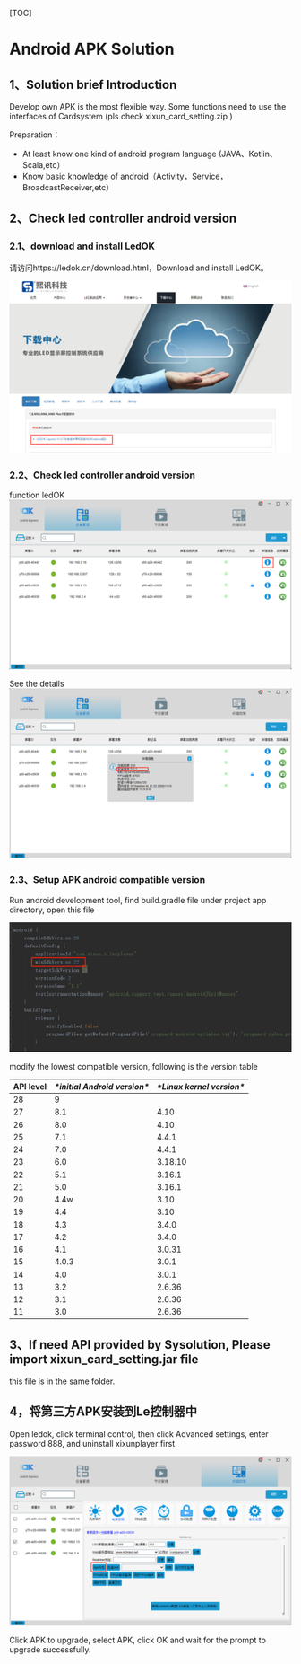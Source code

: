 [TOC]

# Android APK Solution

## 1、Solution brief Introduction

Develop own APK is the most flexible way. Some functions need to use the interfaces of Cardsystem (pls check xixun_card_setting.zip )

Preparation：

- At least know one kind of android program language (JAVA、Kotlin、Scala,etc）
- Know basic knowledge of android（Activity，Service，BroadcastReceiver,etc）

## 2、Check led controller android version

### 2.1、download and install LedOK

请访问https://ledok.cn/download.html，Download and install LedOK。


![image-20200227165156967](../pictures/android-ledok1.png)

### 2.2、Check led controller android version

function ledOK
![image-20200227165156967](../pictures/android-ledok2.png)

See the details
![image-20200227165237548](../pictures/android-ledok3.png)

### 2.3、Setup APK android compatible version

Run android development tool, find build.gradle file under project app directory, open this file

![image-20200227165318393](../pictures/Androidstudio.png)

modify the lowest compatible version, following is the version table

| API level | ***\*initial Android version\**** | ***\*Linux kernel version\**** |
| --------- | --------------------------------- | ------------------------------ |
| 28        | 9                                 |                                |
| 27        | 8.1                               | 4.10                           |
| 26        | 8.0                               | 4.10                           |
| 25        | 7.1                               | 4.4.1                          |
| 24        | 7.0                               | 4.4.1                          |
| 23        | 6.0                               | 3.18.10                        |
| 22        | 5.1                               | 3.16.1                         |
| 21        | 5.0                               | 3.16.1                         |
| 20        | 4.4w                              | 3.10                           |
| 19        | 4.4                               | 3.10                           |
| 18        | 4.3                               | 3.4.0                          |
| 17        | 4.2                               | 3.4.0                          |
| 16        | 4.1                               | 3.0.31                         |
| 15        | 4.0.3                             | 3.0.1                          |
| 14        | 4.0                               | 3.0.1                          |
| 13        | 3.2                               | 2.6.36                         |
| 12        | 3.1                               | 2.6.36                         |
| 11        | 3.0                               | 2.6.36                         |

## 3、If need API provided by Sysolution, Please import xixun_card_setting.jar file

this file is in the same folder.

## 4，将第三方APK安装到Le控制器中
Open ledok, click terminal control, then click Advanced settings, enter password 888, and uninstall xixunplayer first

![image-20200227165237548](../pictures/android-ledok4.png)

Click APK to upgrade, select APK, click OK and wait for the prompt to upgrade successfully.
